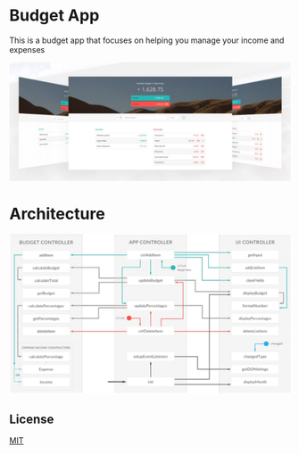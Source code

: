 # Budget App

This is a budget app that focuses on helping you manage your income and expenses

![main](/assets/main.JPG)

# Architecture

![architecture](/assets/architecture.JPG)

## License

[MIT](https://choosealicense.com/licenses/mit/)
